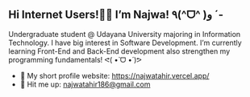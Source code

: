## Hi Internet Users!👋🏻 I’m Najwa! ٩(^ᗜ^ )و ´-

Undergraduate student @ Udayana University majoring in Information Technology. I have big interest in Software Development. I’m currently learning Front-End and Back-End development also strengthen my programming fundamentals! ᕙ(  •̀ ᗜ •́  )ᕗ

- 📇 My short profile website: https://najwatahir.vercel.app/
- 📨 Hit me up: najwatahir186@gmail.com
